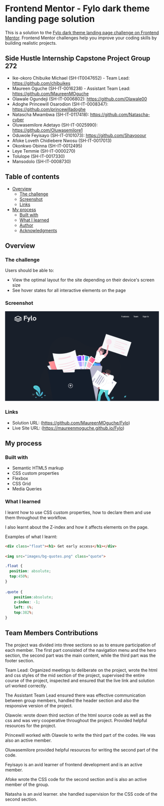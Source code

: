 # Frontend Mentor - Fylo dark theme landing page solution

This is a solution to the [Fylo dark theme landing page challenge on Frontend Mentor](https://www.frontendmentor.io/challenges/fylo-dark-theme-landing-page-5ca5f2d21e82137ec91a50fd). Frontend Mentor challenges help you improve your coding skills by building realistic projects. 

## Side Hustle Internship Capstone Project Group 272
- Ike-okoro Chibuike Michael (SH-IT0047652) - Team Lead: https://github.com/chibuikes
- Maureen Oguche (SH-IT-0016238) - Assistant Team Lead: https://github.com/MaureenMOguche
- Olawale Ogundeji (SH-IT-0006802): https://github.com/Olawale00
- Adoghe Princewill Osarodion (SH-IT-0008347): https://github.com/princewilladoghe
- Natascha Mwambwa (SH-IT-0117418): https://github.com/Natascha-cyber
- Oluwasemilore Adetayo (SH-IT-0025990): https://github.com/Oluwasemilore1
- Oduwole Feyisayo (SH-IT-0101073): https://github.com/Shayooour
- Afoke Loveth Chidiebere Nwosu (SH-IT-0017013)
- Okonkwo Obinna (SH-IT-0012495)
- Leye Temmie (SH-IT-0000270)
- Tolulope (SH-IT-0017330)
- Mansodolo (SH-IT-0008730)



## Table of contents

- [Overview](#overview)
  - [The challenge](#the-challenge)
  - [Screenshot](#screenshot)
  - [Links](#links)
- [My process](#my-process)
  - [Built with](#built-with)
  - [What I learned](#what-i-learned)
  - [Author](#author)
  - [Acknowledgments](#acknowledgments)


## Overview

### The challenge

Users should be able to:

- View the optimal layout for the site depending on their device's screen size
- See hover states for all interactive elements on the page

### Screenshot

![](./images/screenshot.png)


### Links

- Solution URL: (https://github.com/MaureenMOguche/Fylo)
- Live Site URL: (https://maureenmoguche.github.io/Fylo)

## My process

### Built with

- Semantic HTML5 markup
- CSS custom properties
- Flexbox
- CSS Grid
- Media Queries


### What I learned

I learnt how to use CSS custom properties, how to declare them and use them throughout the workflow.

I also learnt about the Z-index and how it affects elements on the page.

Examples of what I learnt:

```html
<div class="float"><h1> Get early access</h1></div>

<img src="images/bg-quotes.png" class="quote">
```
```css
.float {
  position: absolute;
  top:450%;
}

.quote {
    position:absolute;
    z-index: -1;
    left: 6%;
    top:382%;
}
```



## Team Members Contributions

The project was divided into three sections so as to ensure participation of each member. The first part consisted of the navigation menu and the hero section, the second part was the main content, while the third part was the footer section.

Team Lead: Organized meetings to deliberate on the project, wrote the html and css styles of the mid section of the project, supervised the entire course of the project, inspected and ensured that the live link and solution url worked correctly. 

The Assistant Team Lead ensured there was effective communication between group members, handled the header section and also the responsive version of the project.

Olawole: wrote down third section of the html source code as well as the css and was very cooperative throughout the project. Provided helpful resources for the project.

Princewill worked with Olawole to write the third part of the codes. He was also an active member. 

Oluwasemilore provided helpful resources for writing the second part of the code.

Feyisayo is an avid learner of frontend development and is an active member.

Afoke wrote the CSS code for the second section and is also an active member of the group.

Natasha is an avid learner. she handled supervision for the CSS code of the second section.


